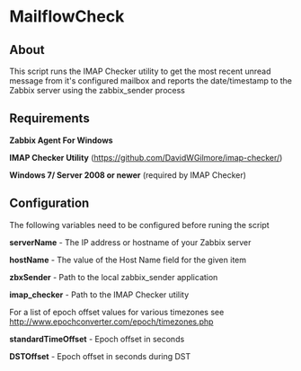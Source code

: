 # MailflowCheck

## About
This script runs the IMAP Checker utility to get the most recent unread message from it's configured mailbox and reports the date/timestamp to the Zabbix server using the zabbix_sender process

## Requirements
**Zabbix Agent For Windows**

**IMAP Checker Utility** (https://github.com/DavidWGilmore/imap-checker/)

**Windows 7/ Server 2008 or newer** (required by IMAP Checker)

## Configuration
The following variables need to be configured before runing the script

**serverName** - The IP address or hostname of your Zabbix server

**hostName** - The value of the Host Name field for the given item

**zbxSender** - Path to the local zabbix_sender application

**imap_checker** - Path to the IMAP Checker utility

For a list of epoch offset values for various timezones see http://www.epochconverter.com/epoch/timezones.php

**standardTimeOffset** - Epoch offset in seconds

**DSTOffset** - Epoch offset in seconds during DST
